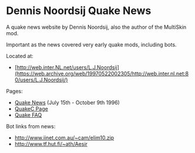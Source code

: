 # Dennis Noordsij Quake News

A quake news website by Dennis Noordsij, also the author of the MultiSkin mod.

Important as the news covered very early quake mods, including bots.

Located at:

* [http://web.inter.NL.net/users/L.J.Noordsij](https://web.archive.org/web/19970522002305/http://web.inter.nl.net:80/users/L.J.Noordsij/)

Pages:

* [Quake News](https://web.archive.org/web/19970522002305/http://web.inter.nl.net:80/users/L.J.Noordsij/) (July 15th - October 9th 1996)
* [QuakeC Page](https://web.archive.org/web/19970522091931/http://web.inter.nl.net/users/L.J.Noordsij/qc.htm)
* [Quake FAQ](https://web.archive.org/web/19970606132829/http://web.inter.nl.net/users/L.J.Noordsij/fasq.htm)

Bot links from news:

* http://www.iinet.com.au/~cam/elim10.zip
* http://www.tf.hut.fi/~ath/Aesir
